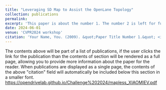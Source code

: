 ```yaml
---
title: "Leveraging SD Map to Assist the OpenLane Topology"
collection: publications
permalink: 
excerpt: 'This paper is about the number 1. The number 2 is left for future work.'
date: 2024-06-01
venue: 'CVPR2024 workshop'
citation: 'Your Name, You. (2009). &quot;Paper Title Number 1.&quot; <i>Journal 1</i>. 1(1).'
---
```


The contents above will be part of a list of publications, if the user clicks the link for the publication than the contents of section will be rendered as a full page, allowing you to provide more information about the paper for the reader. When publications are displayed as a single page, the contents of the above "citation" field will automatically be included below this section in a smaller font.
https://opendrivelab.github.io/Challenge%202024/mapless_XIAOMIEV.pdf